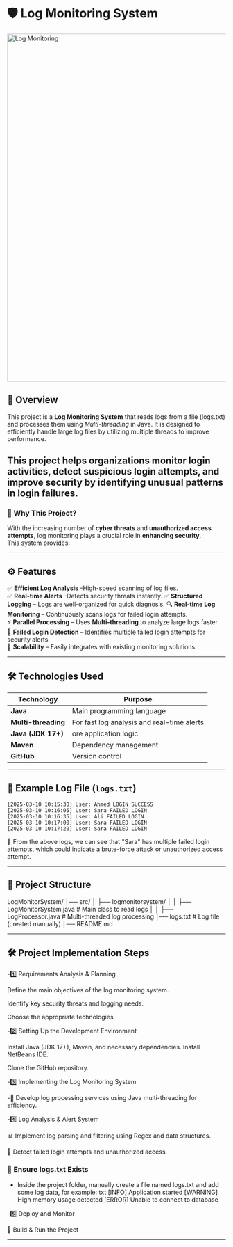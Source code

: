 # 🛡️ Log Monitoring System

<img src="https://github.com/user-attachments/assets/56d98cd5-2414-4408-b588-3b6e53f696b2" alt="Log Monitoring" width="800">



## 📌 Overview
This project is a **Log Monitoring System** that reads logs from a file (logs.txt) and processes them using *Multi-threading* in Java. It is designed to efficiently handle large log files by utilizing multiple threads to improve performance.

This project helps organizations **monitor login activities**, **detect suspicious login attempts**, and **improve security** by identifying unusual patterns in login failures.
---

### 🚀 Why This Project?
With the increasing number of **cyber threats** and **unauthorized access attempts**, log monitoring plays a crucial role in **enhancing security**.  
This system provides:


---

## ⚙️ Features
✅ **Efficient Log Analysis** -High-speed scanning of log files.  
✅ **Real-time Alerts** -Detects security threats instantly. 
✅ **Structured Logging**  – Logs are well-organized for quick diagnosis.
🔍 **Real-time Log Monitoring** – Continuously scans logs for failed login attempts.  
⚡ **Parallel Processing** – Uses **Multi-threading** to analyze large logs faster.  
🚨 **Failed Login Detection** – Identifies multiple failed login attempts for security alerts.   
📩 **Scalability** – Easily integrates with existing monitoring solutions. 

---

## 🛠️ Technologies Used
| **Technology**       | **Purpose**                               |
|----------------------|-------------------------------------------|
| **Java**            | Main programming language                  |
| **Multi-threading** | For fast log analysis and real-time alerts |
| **Java (JDK 17+)**  | ore application logic                      |
| **Maven**           | Dependency management                      |
| **GitHub**          | Version control                            |

---


## 📜 Example Log File (`logs.txt`)
```
[2025-03-10 10:15:30] User: Ahmed LOGIN SUCCESS  
[2025-03-10 10:16:05] User: Sara FAILED LOGIN  
[2025-03-10 10:16:35] User: Ali FAILED LOGIN  
[2025-03-10 10:17:00] User: Sara FAILED LOGIN  
[2025-03-10 10:17:20] User: Sara FAILED LOGIN
```
🚨 From the above logs, we can see that "Sara" has multiple failed login attempts, which could indicate a brute-force attack or unauthorized access attempt.


---
## 📂 Project Structure

LogMonitorSystem/
│── src/
│   ├── logmonitorsystem/
│   │   ├── LogMonitorSystem.java  # Main class to read logs
│   │   ├── LogProcessor.java       # Multi-threaded log processing
│── logs.txt                        # Log file (created manually)
│── README.md

---
## 🛠 Project Implementation Steps

-1️⃣ Requirements Analysis & Planning

Define the main objectives of the log monitoring system.

Identify key security threats and logging needs.

Choose the appropriate technologies

-2️⃣ Setting Up the Development Environment

Install Java (JDK 17+), Maven, and necessary dependencies.
Install NetBeans IDE.

Clone the GitHub repository.

-3️⃣ Implementing the Log Monitoring System

-🔄 Develop log processing services using Java multi-threading for efficiency.

-4️⃣ Log Analysis & Alert System

📊 Implement log parsing and filtering using Regex and data structures.

🚨 Detect failed login attempts and unauthorized access.

### ⿣ Ensure logs.txt Exists
- Inside the project folder, manually create a file named logs.txt and add some log data, for example:
  txt
  [INFO] Application started
  [WARNING] High memory usage detected
  [ERROR] Unable to connect to database

-5️⃣ Deploy and Monitor

🚀 Build & Run the Project

---

